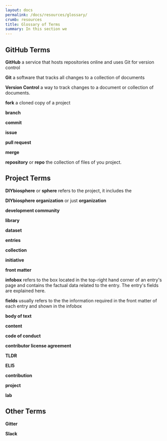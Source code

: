 ```yaml
---
layout: docs
permalink: /docs/resources/glossary/
crumb: resources
title: Glossary of Terms
summary: In this section we
---
```


## GitHub Terms

 **GitHub** a service that hosts repositories online and uses Git for version control

 **Git** a software that tracks all changes to a collection of documents

**Version Control** a way to track changes to a document or collection of documents.

 **fork** a cloned copy of a project

 **branch**

**commit**

**issue**

**pull request**

**merge**

**repository** or **repo** the collection of files of you project.

## Project Terms

**DIYbiosphere** or **sphere** refers to the project, it includes the

**DIYbiosphere organization** or just **organization**

**development community**

**library**

**dataset**

**entries**

**collection**

**initiative**

**front matter**

**infobox** refers to the box located in the top-right hand corner of an entry's page and contains the factual data related to the entry. The entry's fields are explained here.

**fields** usually refers to the the information required in the front matter of each entry and shown in the infobox

**body of text**

**content**

**code of conduct**

**contributor license agreement**

**TLDR**

**ELI5**

**contribution**

**project**

**lab**


## Other Terms

**Gitter**

**Slack**
